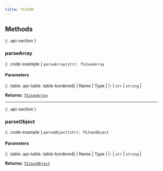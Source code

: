 ```yaml
---
title: TSJSON
---
```



## Methods

{: .api-section }
### parseArray

{: .code-example }
`parseArray(str): TSJsonArray`

#### Parameters

{: .table .api-table .table-bordered}
| Name | Type |
|-
| `str` | `string` |

**Returns:** 
[`TSJsonArray`](TSJsonArray)

___

{: .api-section }
### parseObject

{: .code-example }
`parseObject(str): TSJsonObject`

#### Parameters

{: .table .api-table .table-bordered}
| Name | Type |
|-
| `str` | `string` |

**Returns:** 
[`TSJsonObject`](TSJsonObject)

